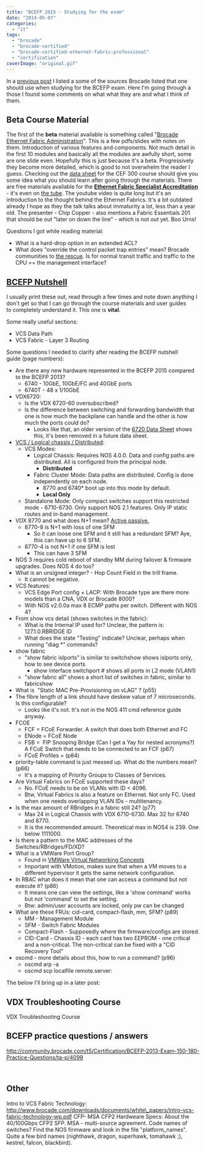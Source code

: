 ```yaml
---
title: "BCEFP 2015 - Studying for the exam"
date: "2014-05-07"
categories: 
  - "it"
tags: 
  - "brocade"
  - "brocade-certified"
  - "brocade-certified-ethernet-fabric-professional"
  - "certification"
coverImage: "original.gif"
---
```


In a [previous post](http://www.guldmyr.com/blog/brocade-certified-ethernet-fabric-professional-2015-beta-exam/ "Brocade Certified Ethernet Fabric Professional 2015 Beta Exam") I listed a some of the sources Brocade listed that one should use when studying for the BCEFP exam. Here I'm going through a those I found some comments on what what they are and what I think of them.

## Beta Course Material

The first of the **beta** material available is something called "[Brocade Ethernet Fabric Administration](http://www.brocade.com/forms/getFile?p=documents/course_data_sheets/CEF300-DataSheet.pdf "CEFP 300-WBT Course Data Sheet")". This is a few pdfs/slides with notes on them. Introduction of various features and components. Not much detail in the first 10 modules and basically all the modules are awfully short, some are one slide even. Hopefully this is just because it's a beta. Progressively they become more detailed, which is good to not overwhelm the reader I guess. Checking out the [data sheet](http://www.brocade.com/downloads/documents/course_data_sheets/CEF300-DataSheet.pdf) for the CEF 300 course should give you some idea what you should learn after going through the materials. There are free materials available for the **[Ethernet Fabric Specialist Accreditation](http://www.brocade.com/education/certification-accreditation/accredited-ethernet-fabric-specialist/curriculum.page "http://www.brocade.com/education/certification-accreditation/accredited-ethernet-fabric-specialist/curriculum.page")** \- it's even on [the tube](http://www.youtube.com/watch?v=V9tMZgCydYQ "http://www.youtube.com/watch?v=V9tMZgCydYQ"). The youtube video is quite long but it's an introduction to the thought behind the Ethernet Fabrics. It's a bit outdated already I hope as they the talk talks about immaturity a lot, less than a year old. The presenter - Chip Copper - also mentions a Fabric Essentials 201 that should be out "later on down the line" - which is not out yet. Boo Urns!

Questions I got while reading material:

- What is a hard-drop option in an extended ACL?
- What does "override the control packet trap entries" mean? Brocade communities to [the rescue](http://community.brocade.com/t5/Ethernet-Fabric-VDX-CNA/How-do-you-Enable-Configure-SSH-access-to-VDX-6710/td-p/54389). Is for normal transit traffic and traffic to the CPU == the management interface?

## [**BCEFP Nutshell**](http://www.brocade.com/downloads/documents/certification_study_tools/bcefp-nutshell.pdf "pdf on brocade.com")

I usually print these out, read through a few times and note down anything I don't get so that I can go through the course materials and user guides to completely understand it. This one is **vital**.

Some really useful sections:

- VCS Data Path
- VCS Fabric - Layer 3 Routing

Some questions I needed to clarify after reading the BCEFP nutshell guide (page numbers):

- Are there any new hardware represented in the BCEFP 2015 compared to the BCEFP 2013?
    - 6740 - 10GbE, 10GbE/FC and 40GbE ports
    - 6740T - 48 x 1/10GbE
- VDX6720:
    - Is the VDX 6720-60 oversubscribed?
    - Is the difference between switching and forwarding bandwidth that one is how much the backplane can handle and the other is how much the ports could do?
        - Looks like that, an older version of the [6720 Data Sheet](http://www.governmentbigdataforum.com/2012/files/Brocade_VDX_6720_DataSheet_01.pdf "GA-DS-1524-01") shows this, it's been removed in a future data sheet.
- [VCS / Logical chassis / Distributed](http://www.brocade.com/downloads/documents/html_product_manuals/NOS_410_AG/GUID-5255C5BC-9A1F-4B3B-83E9-3AE6EA37AC00.html "NOS Administrator's Guide"):
    - VCS Modes:
        - Logical Chassis: Requires NOS 4.0.0. Data and config paths are distributed. All is configured from the principal node.
            - **Distributed**
        - Fabric Cluster Mode: Data paths are distributed. Config is done independently on each node.
            - 8770 and 6740\* boot up into this mode by default.
            - **Local Only**
    - Standalone Mode: Only compact switches support this restricted mode - 6710-6730. Only support NOS 2.1 features. Only IP static routes and in-band management.
- VDX 8770 and what does N+1 mean? [Active passive.](http://en.wikipedia.org/wiki/N+1_redundancy "on wikipedia")
    - 8770-8 is N+1 with loss of one SFM
        - So it can loose one SFM and it still has a redundant SFM? Aye, this can have up to 6 SFM.
    - 8770-4 is not N+1 if one SFM is lost
        - This can have 3 SFM
- NOS 3 requires cold reboot of standby MM during failover & firmware upgrades. Does NOS 4 do too?
- What is an unsigned integer? - Hop Count Field in the trill frame.
    - It cannot be negative.
- VCS features:
    - VCS Edge Port config + LACP: With Brocade type are there more models than a CNA, VDX or Brocade 8000?
    - With NOS v2.0.0a max 8 ECMP paths per switch. Different with NOS 4?
- From show vcs detail (shows switches in the fabric):
    - What is the Internal IP used for? Unclear, the pattern is: 127.1.0.RBRIDGE ID
    - What does the state "Testing" indicate? Unclear, perhaps when running "diag \*" commands?
- show fabric
    - "show fabric islports" is similar to switchshow shows islports only, how to see device ports
        - show interface switchport # shows all ports in L2 mode (VLAN1)
    - "show fabric all" shows a short list of switches in fabric, similar to fabricshow
- What is  "Static MAC Pre-Provisioning on vLAG" ? (p55)
- The fibre length of a link should have deskew value of 7 microseconds. Is this configurable?
    - Looks like it's not. It's not in the NOS 411 cmd reference guide anyway.
- FCOE
    - FCF = FCoE Forwarder. A switch that does both Ethernet and FC
    - ENode = FCoE Node
    - FSB =  FIP Snooping Bridge (Can I get a Yay for nested acronyms?) A FCoE Switch that needs to be connected to an FCF (p67)
    - FCoE Profiles = (p84)
- priority-table command is just messed up. What do the numbers mean? (p66)
    - It's a mapping of Priority Groups to Classes of Services.
- Are Virtual Fabrics on FCoE supported these days?
    - No. FCoE needs to be on VLANs with ID < 4096.
    - Btw, Virtual Fabrics is also a feature on Ethernet. Not only FC. Used when one needs overlapping VLAN IDs - multitenancy.
- Is the max amount of RBridges in a fabric still 24? (p77)
    - Max 24 in Logical Chassis with VDX 6710-6730. Max 32 for 6740 and 8770.
    - It is the recommended amount. Theoretical max in NOS4 is 239. One below 1111000.
- Is there a pattern to the MAC addresses of the Switches/RBridges/FD/XD?
- What is a VMWare Port Group?
    - Found in [VMWare Virtual Networking Concepts](https://www.vmware.com/files/pdf/virtual_networking_concepts.pdf "pdf on vmware.com")
    - Important with VMotion, makes sure that when a VM moves to a different hypervisor it gets the same network configuration.
- In RBAC what does it mean that one can access a command but not execute it? (p86)
    - It means one can view the settings, like a 'show command' works but not 'command' to set the setting.
    - Btw: admin/user accounts are locked, only pw can be changed
- What are these FRUs: cid-card, compact-flash, mm, SFM? (p89)
    - MM - Management Module
    - SFM - Switch Fabric Modules
    - Compact-Flash - Supposedly where the firmware/configs are stored.
    - CID-Card - Chassis ID - each card has two EEPROM - one critical and a non-critical. The non-critical can be fixed with a "CID Recovery Tool"
- oscmd - more details about this, how to run a command? (p96)
    - oscmd arp -a
    - oscmd scp localfile remote.server:

The below I'll bring up in a later post:

## **VDX Troubleshooting Course**

VDX Troubleshooting Course

## **BCEFP practice questions / answers**

http://community.brocade.com/t5/Certification/BCEFP-2013-Exam-150-180-Practice-Questions/ta-p/4099

 

## Other

Intro to VCS Fabric Technology: http://www.brocade.com/downloads/documents/white\_papers/intro-vcs-fabric-technology-wp.pdf CFP- MSA CFP2 Hardweare Specs: About the 40/100Gbps CFP2 SFP. MSA - multi-source agreement. Code names of switches? Find the NOS firmware and look in the file "platform\_names". Quite a few bird names (nighthawk, dragon, superhawk, tomahawk ;), kestrel, falcon, blackbird).
